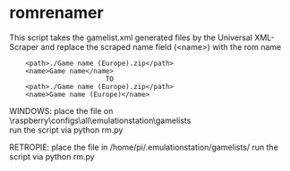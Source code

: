 # romrenamer
This script takes the gamelist.xml generated files by the Universal XML-Scraper and replace the scraped name field (&lt;name>) with the rom name

		<path>./Game name (Europe).zip</path>
		<name>Game name</name>
							TO
		<path>./Game name (Europe).zip</path>
		<name>Game name (Europe)</name>

WINDOWS: place the file on \\raspberry\configs\all\emulationstation\gamelists\
 run the script via python rm.py
		  
RETROPIE: place the file in /home/pi/.emulationstation/gamelists/
 run the script via python rm.py
